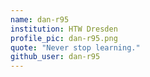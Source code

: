 ```yaml
---
name: dan-r95 
institution: HTW Dresden
profile_pic: dan-r95.png
quote: "Never stop learning."
github_user: dan-r95
---
```

